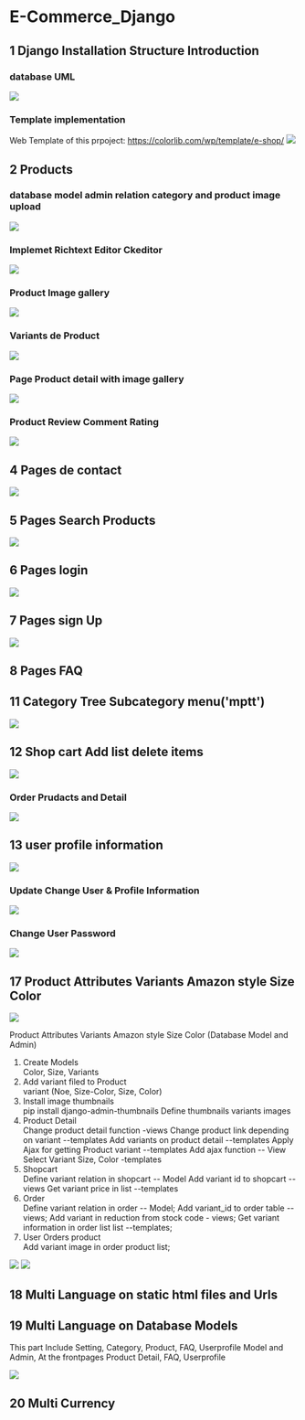# E-Commerce_Django

## 1 Django Installation Structure Introduction

### database UML

![](imgscrin/1.png)

### Template implementation

Web Template of this prpoject: https://colorlib.com/wp/template/e-shop/
![](imgscrin/2.png)

## 2 Products

### database model admin relation category and product image upload

![](imgscrin/3.png)

### Implemet Richtext Editor Ckeditor

![](imgscrin/4.png)

### Product Image gallery

![](imgscrin/5.png)

### Variants de Product

![](imgscrin/6.png)

### Page Product detail with image gallery

![](imgscrin/7.png)

### Product Review Comment Rating

![](imgscrin/8.png)

## 4 Pages de contact

![](imgscrin/9.png)

## 5 Pages Search Products

![](imgscrin/10.png)

## 6 Pages login

![](imgscrin/11.png)

## 7 Pages sign Up

![](imgscrin/12.png)

## 8 Pages FAQ

## 11 Category Tree Subcategory menu('mptt')

![](imgscrin/13.png)

## 12 Shop cart Add list delete items

![](imgscrin/14.png)

### Order Prudacts and Detail

![](imgscrin/18.png)

## 13 user profile information

![](imgscrin/15.png)

### Update Change User & Profile Information

![](imgscrin/16.png)

### Change User Password

![](imgscrin/17.png)

## 17 Product Attributes Variants Amazon style Size Color

![](imgscrin/varaint.png)

Product Attributes Variants Amazon style Size Color (Database Model and Admin)

<ol>
    <li>Create Models</li>
        Color,
        Size,
        Variants
    <li>Add variant filed to Product</li>
        variant (Noe, Size-Color, Size, Color)
    <li>Install image thumbnails</li>
        pip install django-admin-thumbnails
        Define thumbnails variants images
    <li>Product Detail</li>
        Change product detail function  -views
        Change product link depending on variant --templates
        Add variants on product detail --templates
        Apply Ajax for getting Product variant --templates
        Add ajax function  -- View
        Select Variant Size, Color -templates
    <li>Shopcart</li>
        Define  variant relation in shopcart -- Model
        Add variant id to shopcart --views
        Get variant price in list --templates
    <li>Order</li>
        Define variant relation in order  -- Model;
        Add variant_id to order table   -- views;
        Add variant in reduction from stock code -  views;
        Get variant information in order list list --templates;
    <li>User Orders product </li>
         Add variant image in order product list;
</ol>

![](imgscrin/6.png)
![](imgscrin/7.png)

## 18 Multi Language on static html files and Urls

## 19 Multi Language on Database Models

This part Include Setting, Category, Product, FAQ, Userprofile Model and Admin, At the frontpages Product Detail, FAQ, Userprofile

![](imgscrin/Multi%20Language%20on%20Database.png)

## 20 Multi Currency
